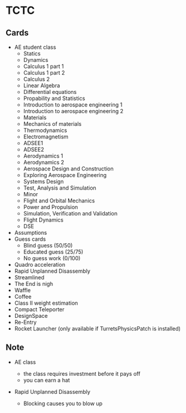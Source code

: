 # TCTC


## Cards

- AE student class
	- Statics
	- Dynamics
	- Calculus 1 part 1
	- Calculus 1 part 2
	- Calculus 2 
	- Linear Algebra
	- Differential equations
	- Propability and Statistics
	- Introduction to aerospace engineering 1
	- Introduction to aerospace engineering 2
	- Materials
	- Mechanics of materials
	- Thermodynamics
	- Electromagnetism
	- ADSEE1
	- ADSEE2
	- Aerodynamics 1
	- Aerodynamics 2
	- Aerospace Design and Construction
	- Exploring Aerospace Engineering
	- Systems Design
	- Test, Analysis and Simulation
	- Minor
	- Flight and Orbital Mechanics
	- Power and Propulsion
	- Simulation, Verification and Validation
	- Flight Dynamics
	- DSE
- Assumptions
- Guess cards
	- Blind guess (50/50)
	- Educated guess (25/75)
	- No guess work (0/100)
- Quadro acceleration
- Rapid Unplanned Disassembly
- Streamlined
- The End is nigh
- Waffle
- Coffee
- Class II weight estimation
- Compact Teleporter
- DesignSpace
- Re-Entry
- Rocket Launcher (only available if TurretsPhysicsPatch is installed)


## Note

- AE class
	- the class requires investment before it pays off 
	- you can earn a hat

- Rapid Unplanned Disassembly
	- Blocking causes you to blow up




